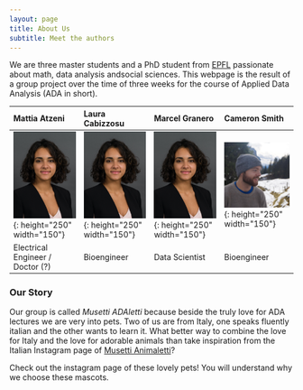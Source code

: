 ```yaml
---
layout: page
title: About Us
subtitle: Meet the authors
---
```


We are three master students and a PhD student from [EPFL](https://www.epfl.ch/about/) passionate about math, data analysis andsocial sciences. This webpage is the result of a group project over the time of three weeks for the course of Applied Data Analysis (ADA in short). 

| Mattia Atzeni | Laura Cabizzosu | Marcel Granero | Cameron Smith |
| :------ |:--- | :--- | :--- |
| ![test image size](laura.jpg){: height="250" width="150"}  | ![test image size](laura.jpg){: height="250"  width="150"} | ![test image size](laura.jpg){: height="250" width="150"}  | ![test image size](/assets/img/handsome_guy.jpg){: height="250" width="150"} | 
| Electrical Engineer / Doctor (?) | Bioengineer | Data Scientist | Bioengineer |


### Our Story

Our group is called *Musetti ADAletti* because beside the truly love for ADA lectures we are very into pets. Two of us are from Italy, one speaks fluently italian and the other wants to learn it. What better way to combine the love for Italy and the love for adorable animals than take inspiration from the Italian Instagram page of [Musetti Animaletti](https://www.instagram.com/musetti_animaletti/?hl=en)?

Check out the instagram page of these lovely pets! You will understand why we choose these mascots.


